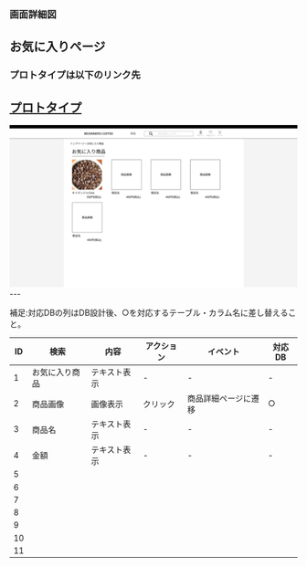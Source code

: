 ### 画面詳細図
## お気に入りページ
### プロトタイプは以下のリンク先
[プロトタイプ](https://www.figma.com/file/Oa2XrfbS2Hee9dSI9acZXo/coffee?node-id=0%3A1)
---
<img src="./img/お気に入りページ.png" width="800">
---

補足:対応DBの列はDB設計後、○を対応するテーブル・カラム名に差し替えること。

| ID | 検索 | 内容 | アクション | イベント | 対応DB |
|----|-----|-----|---------|--------|-------|
|1|お気に入り商品|テキスト表示|-|-|-|
|2|商品画像|画像表示|クリック|商品詳細ページに遷移|○|
|3|商品名|テキスト表示|-|-|-|
|4|金額|テキスト表示|-|-|-|
|5|
|6|
|7|
|8|
|9|
|10|
|11|
